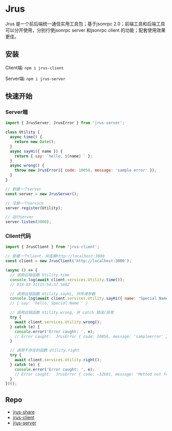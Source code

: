 # Jrus

Jrus 是一个前后端统一通信实用工具包；基于jsonrpc 2.0；前端工具和后端工具可以分开使用，分别行使jsonrpc server 和jsonrpc client 的功能；配套使用效果更佳。

## 安装

Client端: `npm i jrus-client`

Server端: `npm i jrus-server`

## 快速开始

### Server端

```javascript
import { JrusServer, JrusError } from 'jrus-server';

class Utility {
  async time() {
    return new Date();
  }
  async sayHi({ name }) {
    return { say: `hello, ${name} ` };
  }
  async wrong() {
    throw new JrusError({ code: 10056, message: 'sample error' });
  }
}

// 新建一个server
const server = new JrusServer();

// 注册一个service
server.register(Utility);

// 运行server
server.listen(3000);

```

### Client代码

```javascript
import { JrusClient } from 'jrus-client';

// 新建一个client，并连接http://localhost:3000
const client = new JrusClient('http://localhost:3000');

(async () => {
  // 调用远程函数 Utility.time
  console.log(await client.services.Utility.time());
  // 018-03-31T15:54:37.568Z

  // 调用远程函数 Utility.sayHi, 并传递参数
  console.log(await client.services.Utility.sayHi({ name: 'Special Name' }));
  // { say: 'hello, Special Name ' }

  // 调用远程函数 Utility.wrong, 并 catch 错误/异常
  try {
    await client.services.Utility.wrong();
  } catch (e) {
    console.error('Error caught: ', e);
    // Error caught:  JrusError { code: 10056, message: 'sampleerror' }
  }

  // 调用不存在的函数 Utility.right
  try {
    await client.services.Utility.right();
  } catch (e) {
    console.error('Error caught: ', e);
    // Error caught:  JrusError { code: -32601, message: 'Method not found' }
  }
})();
```

## Repo

- [jrus-share](https://github.com/antenna3mt/jrus-share)
- [jrus-client](https://github.com/antenna3mt/jrus-client)
- [jrus-server](https://github.com/antenna3mt/jrus-server)